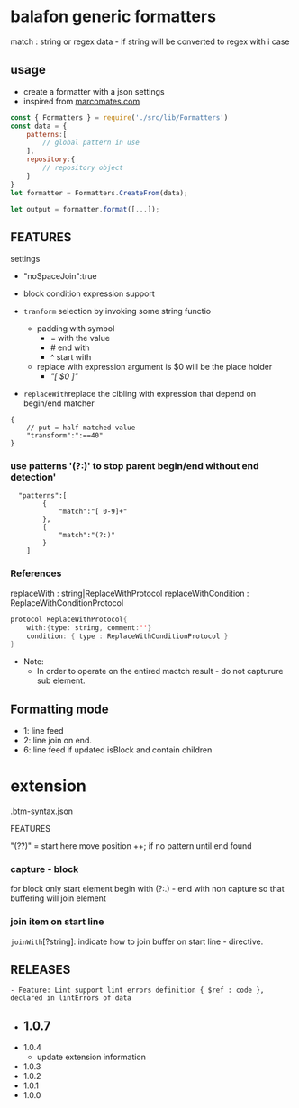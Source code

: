 # balafon generic formatters

match : string or regex data - if string will be converted to regex with i case

## usage

- create a formatter with a json settings
- inspired from [marcomates.com](https://macromates.com/manual/en/language_grammars)

```js
const { Formatters } = require('./src/lib/Formatters')
const data = {
    patterns:[
        // global pattern in use
    ],
    repository:{
        // repository object
    }
}
let formatter = Formatters.CreateFrom(data);

let output = formatter.format([...]);

```

## FEATURES

settings
- "noSpaceJoin":true  
- block condition expression support

- `tranform` selection by invoking some string functio
    - padding with symbol
        - = with the value
        - \# end with
        - ^ start with
    - replace with expression argument is $0 will be the place holder
        - _"[ $0 ]"_
- `replaceWith`replace the cibling with expression that depend on begin/end matcher

```jsonc
{
    // put = half matched value
    "transform":":==40"
}
```

### use patterns '(?:)' to stop parent begin/end without end detection'
```jsonc
  "patterns":[
        {
            "match":"[ 0-9]+"
        },
        {
            "match":"(?:)"                            
        }
    ]
```

### References

replaceWith : string|ReplaceWithProtocol
replaceWithCondition : ReplaceWithConditionProtocol

```java
protocol ReplaceWithProtocol{
    with:{type: string, comment:''}
    condition: { type : ReplaceWithConditionProtocol }
}

```

- Note: 
    - In order to operate on the entired mactch result - do not capturure sub element. 


## Formatting mode 
- 1: line feed
- 2: line join on end.
- 6: line feed if updated isBlock and contain children


# extension 
.btm-syntax.json

FEATURES 

"(??)" = start here move position ++; if no pattern until end found

### capture - block
for block only start element begin with (?:.) - end with non capture so that buffering will join
element

### join item on start line 
`joinWith`[?string]: indicate how to join buffer on start line - directive.


## RELEASES
    - Feature: Lint support lint errors definition { $ref : code }, declared in lintErrors of data
- 1.0.7
    - 
- 1.0.4
    - update extension information
- 1.0.3
- 1.0.2
- 1.0.1
- 1.0.0





